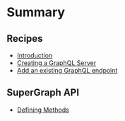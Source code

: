 # Summary

## Recipes

* [Introduction](README.md)
* [Creating a GraphQL Server](creating-a-graphql-server.md)
* [Add an existing GraphQL endpoint](add-an-existing-graphql-endpoint.md)

## SuperGraph API

* [Defining Methods](methods.md)


